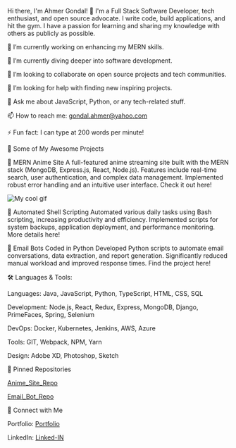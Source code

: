 Hi there, I'm Ahmer Gondal! 👋
I'm a Full Stack Software Developer, tech enthusiast, and open source advocate. I write code, build applications, and hit the gym. I have a passion for learning and sharing my knowledge with others as publicly as possible.

🔭 I’m currently working on enhancing my MERN skills.

🌱 I’m currently diving deeper into software development.

👯 I’m looking to collaborate on open source projects and tech communities.

🤔 I’m looking for help with finding new inspiring projects.

💬 Ask me about JavaScript, Python, or any tech-related stuff.

📫 How to reach me: gondal.ahmer@yahoo.com

⚡ Fun fact: I can type at 200 words per minute!

🚀 Some of My Awesome Projects



🌟 MERN Anime Site
A full-featured anime streaming site built with the MERN stack (MongoDB, Express.js, React, Node.js).
Features include real-time search, user authentication, and complex data management.
Implemented robust error handling and an intuitive user interface.
Check it out here!

![My cool gif](https://i.gyazo.com/dda1184d57ed0e949b797a7fe065b9b6.gif)


🌟 Automated Shell Scripting
Automated various daily tasks using Bash scripting, increasing productivity and efficiency.
Implemented scripts for system backups, application deployment, and performance monitoring.
More details here!

🌟 Email Bots Coded in Python
Developed Python scripts to automate email conversations, data extraction, and report generation.
Significantly reduced manual workload and improved response times.
Find the project here!

🛠️ Languages & Tools:

Languages: Java, JavaScript, Python, TypeScript, HTML, CSS, SQL

Development: Node.js, React, Redux, Express, MongoDB, Django, PrimeFaces, Spring, Selenium

DevOps: Docker, Kubernetes, Jenkins, AWS, Azure

Tools: GIT, Webpack, NPM, Yarn

Design: Adobe XD, Photoshop, Sketch



📌 Pinned Repositories

[Anime_Site_Repo](https://github.com/AhmerGo/Anime_Site_Go)

[Email_Bot_Repo](https://github.com/AhmerGo/Discord_Email_Bot)

🤝 Connect with Me

Portfolio: [Portfolio](ahmerg.com)

LinkedIn: [Linked-IN](https://www.linkedin.com/in/ahmer-gondal-0a360210b/)
